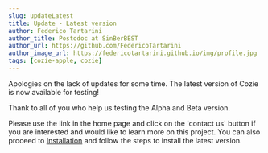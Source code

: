 ```yaml
---
slug: updateLatest
title: Update - Latest version
author: Federico Tartarini
author_title: Postodoc at SinBerBEST
author_url: https://github.com/FedericoTartarini
author_image_url: https://federicotartarini.github.io/img/profile.jpg
tags: [cozie-apple, cozie]
---
```


Apologies on the lack of updates for some time. The latest version of Cozie is now available for testing! 

Thank to all of you who help us testing the Alpha and Beta version.

Please use the link in the home page and click on the 'contact us' button if you are interested and would like to learn more on this project. 
You can also proceed to [Installation](../docs/installation.md) and follow the steps to install the latest version. 

